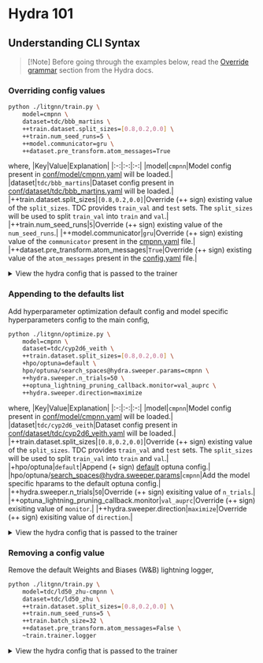 # Hydra 101

## Understanding CLI Syntax

> \[!Note\]
> Before going through the examples below, read the [Override grammar](https://hydra.cc/docs/advanced/override_grammar/basic/) section from the Hydra docs.

### Overriding config values
```bash
python ./litgnn/train.py \
    model=cmpnn \
    dataset=tdc/bbb_martins \
    ++train.dataset.split_sizes=[0.8,0.2,0.0] \
    ++train.num_seed_runs=5 \
    ++model.communicator=gru \
    ++dataset.pre_transform.atom_messages=True
```
where,
|Key|Value|Explanation|
|:-:|:-:|:-:|
|model|`cmpnn`|Model config present in [conf/model/cmpnn.yaml](../litgnn/conf/model/cmpnn.yaml) will be loaded.|
|dataset|`tdc/bbb_martins`|Dataset config present in [conf/dataset/tdc/bbb_martins.yaml](../litgnn/conf/dataset/tdc/bbb_martins.yaml) will be loaded.|
|++train.dataset.split_sizes|`[0.8,0.2,0.0]`|Override (++ sign) existing value of the `split_sizes`. TDC provides `train_val` and `test` sets. The `split_sizes` will be used to split `train_val` into `train` and `val`.|
|++train.num_seed_runs|`5`|Override (++ sign) existing value of the `num_seed_runs`.|
|++model.communicator|`gru`|Override (++ sign) existing value of the `communicator` present in the [cmpnn.yaml](../litgnn/conf/model/cmpnn.yaml) file.|
|++dataset.pre_transform.atom_messages|`True`|Override (++ sign) existing value of the `atom_messages` present in the [config.yaml](../litgnn/conf/config.yaml) file.|

<details>
<summary>View the hydra config that is passed to the trainer</summary>

```yaml
dataset:
    save_dir: .cache
    pre_transform:
        _target_: litgnn.nn.models.cmpnn.featurization.FeaturesGenerator
        atom_messages: true
    task:
        task_type: binary_classification
        loss:
        _target_: torch.nn.BCEWithLogitsLoss
        metrics:
        auroc:
            _target_: torchmetrics.AUROC
            task: binary
        auprc:
            _target_: torchmetrics.AveragePrecision
            task: binary
        f1score:
            _target_: torchmetrics.F1Score
            task: binary
    dataset_type: custom
    group_key: tdc
    dataset_name: bbb_martins
    num_classes: 1

model:
    _target_: litgnn.nn.models.graph.GraphLevelGNN
    in_channels: 133
    out_channels: 1
    edge_dim: 147
    num_ffn_layers: 2
    pooling_func_name: global_mean_pool
    model_cls: CMPNN
    hidden_channels: 256
    num_conv_layers: 3
    communicator: gru
    dropout: 0.0

train:
    num_seed_runs: 5
    seed: 1
    batch_size: 16
    dataset:
        split: scaffold_split
        split_sizes:
            - 0.8
            - 0.2
            - 0.0
        num_node_features: 133
        num_edge_features: 147
    trainer:
        _target_: pytorch_lightning.Trainer
        accelerator: gpu
        devices: auto
        max_epochs: 100
        log_every_n_steps: 10
        logger:
            _target_: pytorch_lightning.loggers.WandbLogger
            project: LitGNN
            group: CMPNN
            job_type: tdc-bbb_martins
            name: Seed_1
            dir: wandb
        callbacks:
            - _target_: pytorch_lightning.callbacks.RichProgressBar
            - _target_: pytorch_lightning.callbacks.ModelCheckpoint
              monitor: val_loss
              mode: min
              save_top_k: 1
              filename: '{epoch:02d}-{val_loss:.4f}'
            - _target_: pytorch_lightning.callbacks.EarlyStopping
              monitor: val_loss
              mode: min
              patience: 10
    optimizer:
        _target_: torch.optim.Adam
        lr: 0.0001
        weight_decay: 0
    scheduler:
        _target_: litgnn.nn.lr_scheduler.NoamLRScheduler
        warmup_epochs:
            - 2
        total_epochs:
            - 100
        init_lr:
            - 0.0001
        max_lr:
            - 0.001
        final_lr:
            - 0.0001
        steps_per_epoch: 41
```
</details>

### Appending to the defaults list

Add hyperparameter optimization default config and model specific hyperparameters config to the main config,
```bash
python ./litgnn/optimize.py \
    model=cmpnn \
    dataset=tdc/cyp2d6_veith \
    ++train.dataset.split_sizes=[0.8,0.2,0.0] \
    +hpo/optuna=default \
    hpo/optuna/search_spaces@hydra.sweeper.params=cmpnn \
    ++hydra.sweeper.n_trials=50 \
    ++optuna_lightning_pruning_callback.monitor=val_auprc \
    ++hydra.sweeper.direction=maximize
```
where,
|Key|Value|Explanation|
|:-:|:-:|:-:|
|model|`cmpnn`|Model config present in [conf/model/cmpnn.yaml](../litgnn/conf/model/cmpnn.yaml) will be loaded.|
|dataset|`tdc/cyp2d6_veith`|Dataset config present in [conf/dataset/tdc/cyp2d6_veith.yaml](../litgnn/conf/dataset/tdc/cyp2d6_veith.yaml) will be loaded.|
|++train.dataset.split_sizes|`[0.8,0.2,0.0]`|Override (++ sign) existing value of the `split_sizes`. TDC provides `train_val` and `test` sets. The `split_sizes` will be used to split `train_val` into `train` and `val`.|
|+hpo/optuna|`default`|Append (+ sign) [default](../litgnn/conf/hpo/optuna/default.yaml) optuna config.|
|hpo/optuna/search_spaces@hydra.sweeper.params|`cmpnn`|Add the model specific hparams to the default optuna config.|
|++hydra.sweeper.n_trials|`50`|Override (++ sign) exisiting value of `n_trials`.|
|++optuna_lightning_pruning_callback.monitor|`val_auprc`|Override (++ sign) exisiting value of `monitor`.|
|++hydra.sweeper.direction|`maximize`|Override (++ sign) exisiting value of `direction`.|

<details>
<summary>View the hydra config that is passed to the trainer</summary>

```yaml
hydra:
    run:
        dir: outputs/2024-04-20/11-06-46
    sweep:
        dir: multirun/2024-04-20/11-06-46
        subdir: ???
    launcher:
        _target_: hydra._internal.core_plugins.basic_launcher.BasicLauncher
    sweeper:
        sampler:
            _target_: optuna.samplers.TPESampler
            seed: 42
            consider_prior: true
            prior_weight: 1.0
            consider_magic_clip: true
            consider_endpoints: false
            n_startup_trials: 10
            n_ei_candidates: 24
            multivariate: false
            warn_independent_sampling: true
        _target_: hydra_plugins.hydra_optuna_sweeper.optuna_sweeper.OptunaSweeper
        direction: maximize
        storage: null
        study_name: CMPNN
        n_trials: 50
        n_jobs: 1
        search_space: null
        params:
            model.communicator: choice("additive", "inner_product", "gru", "mlp")
            model.num_conv_layers: range(2, 6, step=1)
            model.hidden_channels: choice(64, 128, 256, 512)
            train.batch_size: choice(16, 32, 64, 128, 256)
        custom_search_space: null
    #....other hydra config.....#

optuna_lightning_pruning_callback:
    monitor: val_auprc

dataset:
    save_dir: .cache
    pre_transform:
        _target_: litgnn.nn.models.cmpnn.featurization.FeaturesGenerator
        atom_messages: false
    task:
        task_type: binary_classification
        loss:
        _target_: torch.nn.BCEWithLogitsLoss
        metrics:
        auroc:
            _target_: torchmetrics.AUROC
            task: binary
        auprc:
            _target_: torchmetrics.AveragePrecision
            task: binary
        f1score:
            _target_: torchmetrics.F1Score
            task: binary
    dataset_type: custom
    group_key: tdc
    dataset_name: cyp2d6_veith
    num_classes: 1

model:
    _target_: litgnn.nn.models.graph.GraphLevelGNN
    in_channels: 133
    out_channels: 1
    edge_dim: 147
    num_ffn_layers: 2
    pooling_func_name: global_mean_pool
    model_cls: CMPNN
    hidden_channels: 512
    num_conv_layers: 4
    communicator: additive
    dropout: 0.0

train:
    num_seed_runs: 1
    seed: 1
    batch_size: 16
    dataset:
        split: scaffold_split
        split_sizes:
            - 0.8
            - 0.2
            - 0.0
        num_node_features: 133
        num_edge_features: 147
    trainer:
        _target_: pytorch_lightning.Trainer
        accelerator: gpu
        devices: auto
        max_epochs: 100
        log_every_n_steps: 10
        logger:
            _target_: pytorch_lightning.loggers.WandbLogger
            project: LitGNN
            group: CMPNN-Optuna
            job_type: tdc-cyp2d6_veith
            name: null
            dir: wandb
        callbacks:
            - _target_: pytorch_lightning.callbacks.RichProgressBar
            - _target_: pytorch_lightning.callbacks.ModelCheckpoint
              monitor: val_loss
              mode: min
              save_top_k: 1
              filename: '{epoch:02d}-{val_loss:.4f}'
            - _target_: pytorch_lightning.callbacks.EarlyStopping
              monitor: val_loss
              mode: min
              patience: 10
    optimizer:
        _target_: torch.optim.Adam
        lr: 0.0001
        weight_decay: 0
    scheduler:
        _target_: litgnn.nn.lr_scheduler.NoamLRScheduler
        warmup_epochs:
        - 2
        total_epochs:
        - 100
        init_lr:
        - 0.0001
        max_lr:
        - 0.001
        final_lr:
        - 0.0001
        steps_per_epoch: 526
```
</details>

### Removing a config value

Remove the default Weights and Biases (W&B) lightning logger,
```bash
python ./litgnn/train.py \
    model=tdc/ld50_zhu-cmpnn \
    dataset=tdc/ld50_zhu \
    ++train.dataset.split_sizes=[0.8,0.2,0.0] \
    ++train.num_seed_runs=5 \
    ++train.batch_size=32 \
    ++dataset.pre_transform.atom_messages=False \
    ~train.trainer.logger
```

<details>
<summary>View the hydra config that is passed to the trainer</summary>

```yaml
dataset:
    save_dir: .cache
    pre_transform:
        _target_: litgnn.nn.models.cmpnn.featurization.FeaturesGenerator
        atom_messages: false
    task:
        task_type: regression
        loss:
            _target_: torch.nn.MSELoss
        metrics:
            mae:
                _target_: torchmetrics.MeanAbsoluteError
            r2score:
                _target_: torchmetrics.R2Score
    dataset_type: custom
    group_key: tdc
    dataset_name: ld50_zhu
    num_classes: 1

model:
    _target_: litgnn.nn.models.graph.GraphLevelGNN
    in_channels: 133
    out_channels: 1
    edge_dim: 147
    num_ffn_layers: 2
    pooling_func_name: global_mean_pool
    model_cls: CMPNN
    hidden_channels: 256
    num_conv_layers: 4
    communicator: additive
    dropout: 0.0

train:
    num_seed_runs: 5
    seed: 1
    batch_size: 16
    dataset:
        split: scaffold_split
        split_sizes:
            - 0.8
            - 0.2
            - 0.0
        num_node_features: 133
        num_edge_features: 147
    trainer:
        _target_: pytorch_lightning.Trainer
        accelerator: gpu
        devices: auto
        max_epochs: 100
        log_every_n_steps: 10
        callbacks:
            - _target_: pytorch_lightning.callbacks.RichProgressBar
            - _target_: pytorch_lightning.callbacks.ModelCheckpoint
              monitor: val_loss
              mode: min
              save_top_k: 1
              filename: '{epoch:02d}-{val_loss:.4f}'
            - _target_: pytorch_lightning.callbacks.EarlyStopping
              monitor: val_loss
              mode: min
              patience: 10
    optimizer:
        _target_: torch.optim.Adam
        lr: 0.0001
        weight_decay: 0
    scheduler:
        _target_: litgnn.nn.lr_scheduler.NoamLRScheduler
        warmup_epochs:
            - 2
        total_epochs:
            - 100
        init_lr:
            - 0.0001
        max_lr:
            - 0.001
        final_lr:
            - 0.0001
        steps_per_epoch: 125
```
</details>
